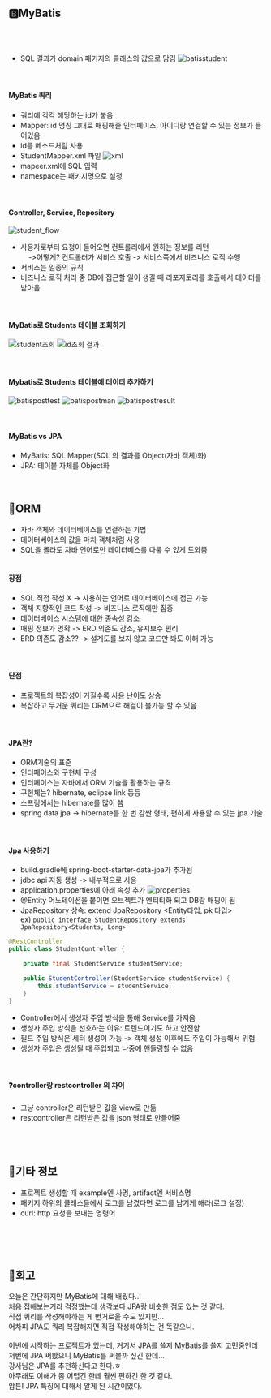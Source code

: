 ## 🅱️MyBatis
<br><br>
- SQL 결과가 domain 패키지의 클래스의 값으로 담김
![batisstudent](img/content/batisstudent.png)  
<br><br>

#### MyBatis 쿼리
- 쿼리에 각각 해당하는 id가 붙음
- Mapper: id 명칭 그대로 매핑해줄 인터페이스, 아이디랑 연결할 수 있는 정보가 들어있음
- id를 메소드처럼 사용
- StudentMapper.xml 파일
![xml](img/content/xml.png)
- mapeer.xml에 SQL 입력
- namespace는 패키지명으로 설정
<br><br><br>

#### Controller, Service, Repository
![student_flow](img/content/student_flow.png)
- 사용자로부터 요청이 들어오면 컨트롤러에서 원하는 정보를 리턴  
&nbsp;&nbsp;&nbsp;&nbsp;->어떻게? 컨트롤러가 서비스 호출 -> 서비스쪽에서 비즈니스 로직 수행  
- 서비스는 일종의 규칙
- 비즈니스 로직 처리 중 DB에 접근할 일이 생길 때 리포지토리를 호출해서 데이터를 받아옴
<br><br><br>

#### MyBatis로 Students 테이블 조회하기
![student조회](img/content/student조회.png)
![id조회 결과](img/content/batisidresult.png)
<br><br><br>

#### Mybatis로 Students 테이블에 데이터 추가하기
![batisposttest](img/content/batisposttest.png)
![batispostman](img/content/batispostman.png)
![batispostresult](img/content/batispostresult.png)
<br><br><br>


#### MyBatis vs JPA
- MyBatis: SQL Mapper(SQL 의 결과를 Object(자바 객체)화)
- JPA: 테이블 자체를 Object화
<br><br><br>

## 📍ORM
- 자바 객체와 데이터베이스를 연결하는 기법
- 데이터베이스의 값을 마치 객체처럼 사용
- SQL을 몰라도 자바 언어로만 데이터베스를 다룰 수 있게 도와줌
<br><br>

#### 장점
- SQL 직접 작성 X -> 사용하는 언어로 데이터베이스에 접근 가능
- 객체 지향적인 코드 작성 -> 비즈니스 로직에만 집중
- 데이터베이스 시스템에 대한 종속성 감소
- 매핑 정보가 명확 -> ERD 의존도 감소, 유지보수 편리
- ERD 의존도 감소?? -> 설계도를 보지 않고 코드만 봐도 이해 가능
<br><br><br>

#### 단점
- 프로젝트의 복잡성이 커질수록 사용 난이도 상승
- 복잡하고 무거운 쿼리는 ORM으로 해결이 불가능 할 수 있음
<br><br><br>

#### JPA란?
-  ORM기술의 표준
- 인터페이스와 구현체 구성
- 인터페이스는 자바에서 ORM 기술을 활용하는 규격
- 구현체는? hibernate, eclipse link 등등
- 스프링에서는 hibernate를 많이 씀
- spring data jpa -> hibernate를 한 번 감싼 형태, 편하게 사용할 수 있는 jpa 기술
<br><br><br>

#### Jpa 사용하기
- build.gradle에 spring-boot-starter-data-jpa가 추가됨
- jdbc api 자동 생성 -> 내부적으로 사용
- application.properties에 아래 속성 추가
![properties](img/content/properties.png)
- @Entity 어노테이션을 붙이면 오브젝트가 엔티티화 되고 DB랑 매핑이 됨
- JpaRepository 상속: extend JpaRepository <Entity타입, pk 타입>  
ex) `public interface StudentRepository extends JpaRepository<Students, Long>`  

```java
@RestController
public class StudentController {

    private final StudentService studentService;

    public StudentController(StudentService studentService) {
        this.studentService = studentService;
    }
}
```
- Controller에서 생성자 주입 방식을 통해 Service를 가져옴
- 생성자 주입 방식을 선호하는 이유: 트렌드이기도 하고 안전함
- 필드 주입 방식은 세터 생성이 가능 -> 객체 생성 이후에도 주입이 가능해서 위험
- 생성자 주입은 생성될 때 주입되고 나중에 핸들링할 수 없음
<br><br><br>

#### ❓controller랑 restcontroller 의 차이
- 그냥 controller은 리턴받은 값을 view로 만듦
- restcontroller은 리턴받은 값을 json 형태로 만들어줌
<br><br><br><br>

## 🎸기타 정보
- 프로젝트 생성할 때 example엔 사명, artifact엔 서비스명
- 패키지 하위의 클래스들에서 로그를 남겼다면 로그를 남기게 해라(로그 설정)
- curl: http 요청을 보내는 명령어
<br><br><br><br><br>

## 💭회고
오늘은 간단하지만 MyBatis에 대해 배웠다..!  
처음 접해보는거라 걱정했는데 생각보다 JPA랑 비슷한 점도 있는 것 같다.  
직접 쿼리를 작성해야하는 게 번거로울 수도 있지만...  
어차피 JPA도 쿼리 복잡해지면 직접 작성해야하는 건 똑같으니.  
<br>
이번에 시작하는 프로젝트가 있는데, 거기서 JPA를 쓸지 MyBatis를 쓸지 고민중인데  
저번에 JPA 써봤으니 MyBatis를 써볼까 싶긴 한데...  
강사님은 JPA를 추천하신다고 한다.ㅎ  
아무래도 이해가 좀 어렵긴 한데 훨씬 편하긴 한 것 같다.  
암튼! JPA 특징에 대해서 알게 된 시간이었다.